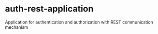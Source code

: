 # auth-rest-application
Application for authentication and authorization with REST communication mechanism
